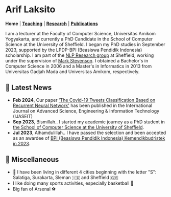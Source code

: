 # Arif Laksito
**Home** | **[Teaching](/teach)** | **[Research](/research)** | **[Publications](/publications)**

I am a lecturer at the Faculty of Computer Science, Universitas Amikom Yogyakarta, and currently a PhD Candidate in the School of Computer Science at the University of Sheffield. I began my PhD studies in September 2023, supported by the LPDP-BPI (Beasiswa Pendidik Indonesia) scholarship. I am part of the [NLP Research group](https://www.sheffield.ac.uk/dcs/research/groups/natural-language-processing) at Sheffield, working under the supervision of [Mark Stevenson](https://www.sheffield.ac.uk/dcs/people/academic/mark-stevenson). I obtained a Bachelor's in Computer Science in 2006 and a Master's in Informatics in 2013 from Universitas Gadjah Mada and Universitas Amikom, respectively.
<!---
### ☎️  Detail Contact
- School of Computer Science, Regent Court (DCS)
- 211 Portobello, Sheffield S1 4DP
- Email: alaksito1@sheffield.ac.uk

#### Home University
- Faculty of Computer Science, Universitas Amikom Yogyakarta
- Jl. Ringroad Utara Condongcatur, Depok, Sleman 55283
- Email: arif.laksito@amikom.ac.id
- Website: ariflaksito.net
--->
## 📅  Latest News
- **Feb 2024**, Our paper ['The Covid-19 Tweets Classification Based on Recurrent Neural Network'](https://ijaseit.insightsociety.org/index.php/ijaseit/article/view/18832) has been published in the International Journal on Advanced Science, Engineering & Information Technology (IJASEIT)
- **Sep 2023**, Bismillah.. I started my academic journey as a PhD student in [the School of Computer Science at the University of Sheffield](https://www.sheffield.ac.uk/dcs/phd-study).
- **Jul 2023**, Alhamdulillah.. I have passed the selection and been accepted as an awardee of [BPI (Beasiswa Pendidik Indonesia) Kemendikbudristek in 2023](https://beasiswa.kemdikbud.go.id/).

## 🏰 Miscellaneous
- 🏡 I have been living in different 4 cities beginning with the letter "S": Salatiga, Surakarta, Sleman 🇮🇩 and Sheffield 🇬🇧
- I like doing many sports activities, especially basketball 🏀
- Big fan of Arsenal ⚽ 
